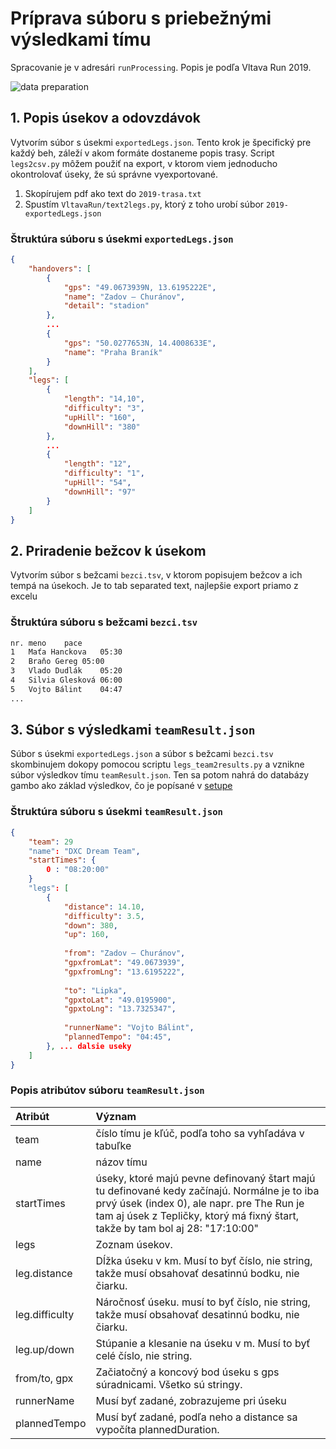 # Príprava súboru s priebežnými výsledkami tímu 

Spracovanie je v adresári `runProcessing`. Popis je podľa Vltava Run 2019.

![data preparation](../img/crystalBall_dataPreparation.png)

## 1. Popis úsekov a odovzdávok
Vytvorím súbor s úsekmi `exportedLegs.json`. Tento krok je špecifický pre každý beh, záleží v akom formáte dostaneme popis trasy. Script `legs2csv.py` môžem použiť na export, v ktorom viem jednoducho okontrolovať úseky, že sú správne vyexportované.

1. Skopírujem pdf ako text do `2019-trasa.txt`
1. Spustím `VltavaRun/text2legs.py`, ktorý z toho urobí súbor `2019-exportedLegs.json`

### Štruktúra súboru s úsekmi `exportedLegs.json`

``` JSON
{
    "handovers": [
        {
            "gps": "49.0673939N, 13.6195222E",
            "name": "Zadov – Churánov",
            "detail": "stadion"
        },
        ...
        {
            "gps": "50.0277653N, 14.4008633E",
            "name": "Praha Braník"
        }
    ],
    "legs": [
        {
            "length": "14,10",
            "difficulty": "3",
            "upHill": "160",
            "downHill": "380"
        },
        ...
        {
            "length": "12",
            "difficulty": "1",
            "upHill": "54",
            "downHill": "97"
        }
    ]
}
```



## 2. Priradenie bežcov k úsekom

Vytvorím súbor s bežcami `bezci.tsv`, v ktorom popisujem bežcov a ich tempá na úsekoch. Je to tab separated text, najlepšie export priamo z excelu

### Štruktúra súboru s bežcami `bezci.tsv`

``` HTML
nr.	meno	pace
1	Maťa Hanckova	05:30
2	Braňo Gereg	05:00
3	Vlado Dudlák	05:20
4	Silvia Glesková	06:00
5	Vojto Bálint	04:47
...
```

## 3. Súbor s výsledkami `teamResult.json`

Súbor s úsekmi `exportedLegs.json` a súbor s bežcami `bezci.tsv` skombinujem dokopy pomocou scriptu `legs_team2results.py` a vznikne súbor výsledkov tímu `teamResult.json`. Ten sa potom nahrá do databázy gambo ako základ výsledkov, čo je popísané v [setupe](crystalBall_setup.md)

### Štruktúra súboru s úsekmi `teamResult.json`

```JSON
{
	"team": 29
	"name": "DXC Dream Team",
	"startTimes": {
		0 : "08:20:00"
	}
    "legs": [
        {
            "distance": 14.10,
            "difficulty": 3.5,
            "down": 380,
            "up": 160,
			
            "from": "Zadov – Churánov",
            "gpxfromLat": "49.0673939",
            "gpxfromLng": "13.6195222",
			
            "to": "Lipka",
            "gpxtoLat": "49.0195900",
            "gpxtoLng": "13.7325347",
			
            "runnerName": "Vojto Bálint",
            "plannedTempo": "04:45",
        }, ... dalsie useky
	]
}		
```

### Popis atribútov súboru `teamResult.json`

| Atribút     | Význam |
| :---------- | :----- |
| team           | číslo tímu je kľúč, podľa toho sa vyhľadáva v tabuľke|
| name           | názov tímu |
| startTimes     | úseky, ktoré majú pevne definovaný štart majú tu definované kedy začínajú. Normálne je to iba prvý úsek (index 0), ale napr. pre The Run je tam aj úsek z Tepličky, ktorý má fixný štart, takže by tam bol aj 28: "17:10:00" |
| legs           | Zoznam úsekov. |
| leg.distance   | Dĺžka úseku v km. Musí to byť číslo, nie string, takže musí obsahovať desatinnú bodku, nie čiarku. |
| leg.difficulty | Náročnosť úseku. musí to byť číslo, nie string, takže musí obsahovať desatinnú bodku, nie čiarku. |
| leg.up/down    | Stúpanie a klesanie na úseku v m. Musí to byť celé číslo, nie string. |
| from/to, gpx   | Začiatočný a koncový bod úseku s gps súradnicami. Všetko sú stringy. |
| runnerName     | Musí byť zadané, zobrazujeme pri úseku |
| plannedTempo   | Musí byť zadané, podľa neho a distance sa vypočíta plannedDuration. |